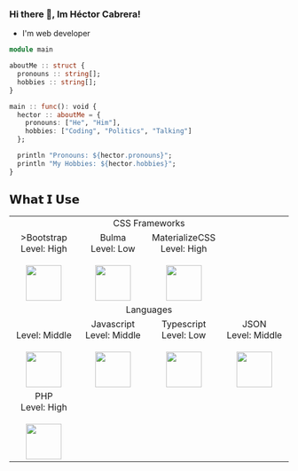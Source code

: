 ### Hi there 👋, Im Héctor Cabrera!

- I'm web developer

```julia
module main

aboutMe :: struct {
  pronouns :: string[];
  hobbies :: string[];
}

main :: func(): void {
  hector :: aboutMe = {
    pronouns: ["He", "Him"],
    hobbies: ["Coding", "Politics", "Talking"]
  };

  println "Pronouns: ${hector.pronouns}";
  println "My Hobbies: ${hector.hobbies}";
}
```

## 𝗪𝗵𝗮𝘁 𝗜 𝗨𝘀𝗲

<table>
  <tbody>
    <tr valign="top">
      <td width="100%" colspan="4" align="center">
        <span>CSS Frameworks</span><br>
      </td>
    </tr>
    <tr valign="top">
      <td width="25%" align="center">
        <span>>Bootstrap</span><br>
        <span>Level: High</span><br><br>
        <img height="64px" src="https://cdn.svgporn.com/logos/bootstrap.svg">
      </td>
      <td width="25%" align="center">
        <span>Bulma</span><br>
        <span>Level: Low</span><br><br>
        <img height="64px" src="https://cdn.svgporn.com/logos/bulma.svg">
      </td>
      <td width="25%" align="center">
        <span>MaterializeCSS</span><br>
        <span>Level: High</span><br><br>
        <img height="64px" src="https://cdn.svgporn.com/logos/materializecss.svg">
      </td>
    </tr><tr valign="top">
      <td width="100%" colspan="4" align="center">
        <span>Languages</span><br>
      </td>
    </tr>
    <tr valign="top">
      <td width="25%" align="center">
        <spanC#</span><br>
        <span>Level: Middle</span><br><br>
        <img height="64px" src="https://cdn.svgporn.com/logos/c-sharp.svg">
      </td>
      <td width="25%" align="center">
        <span>Javascript</span><br>
        <span>Level: Middle</span><br><br>
        <img height="64px" src="https://cdn.svgporn.com/logos/javascript.svg">
      </td>
      <td width="25%" align="center">
        <span>Typescript</span><br>
        <span>Level: Low</span><br><br>
        <img height="64px" src="https://cdn.svgporn.com/logos/typescript-icon.svg">
      </td>
      <td width="25%" align="center">
        <span>JSON</span><br>
        <span>Level: Middle</span><br><br>
        <img height="64px" src="https://cdn.svgporn.com/logos/json.svg">
      </td>
    </tr>
    <tr>
      <td width="25%" align="center">
        <span>PHP</span><br>
        <span>Level: High</span><br><br>
        <img height="64px" src="https://cdn.svgporn.com/logos/php.svg">
      </td>
    </tr>
  </tbody>
</table>

<!--
**HectorCavilla/HectorCavilla** is a ✨ _special_ ✨ repository because its `README.md` (this file) appears on your GitHub profile.

Here are some ideas to get you started:

- 🔭 I’m currently working on ...
- 🌱 I’m currently learning ...
- 👯 I’m looking to collaborate on ...
- 🤔 I’m looking for help with ...
- 💬 Ask me about ...
- 📫 How to reach me: ...
- 😄 Pronouns: ...
- ⚡ Fun fact: ...
-->
